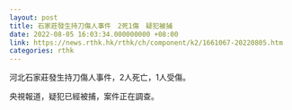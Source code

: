 ```yaml
---
layout: post
title: 石家莊發生持刀傷人事件　2死1傷　疑犯被捕
date: 2022-08-05 16:03:34.000000000 +08:00
link: https://news.rthk.hk/rthk/ch/component/k2/1661067-20220805.htm
categories: rthk
---
```


河北石家莊發生持刀傷人事件，2人死亡，1人受傷。

央視報道，疑犯已經被捕，案件正在調查。
